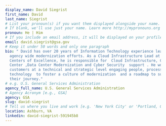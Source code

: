 ```yaml
---
display_name: David Siegrist
first_name: David
last_name: Siegrist
# List your pronoun(s) if you want them displayed alongside your name.
# If blank, we'll use just your name. Learn more http://mypronouns.org
pronoun: He | Him
# If you include an email address, it will be displayed on your profile page
email: david.siegrist@gsa.gov
# Keep it under 50 words and only one paragraph
bio: " David has over 20 years of Information Technology experience leading
  agency wide modernization efforts. As a Cloud Infrastructure Lead at the
  Centers of Excellence, he is responsible for  Cloud Infrastructure, Contact
  Center ,Data Center Modernization and Cyber Security  support . He works with
  customers at a technical and strategic level engaging people, process, and
  technology  to foster a culture of modernization  and a roadmap to success on
  their journey."
# e.g. U.S. General Services Administration
agency_full_name: U.S. General Services Administration
# Agency Acronym [e.g., GSA]
agency: GSA
slug: david-siegrist
# Tell us where you live and work [e.g. 'New York City' or 'Portland, OR']
location: Ashburn, VA
linkedin: david-siegrist-591945b8
---
```

